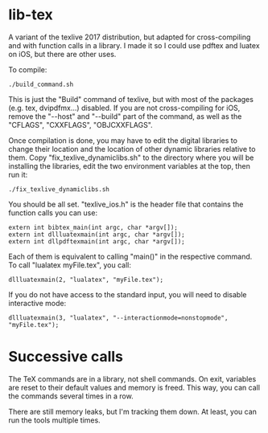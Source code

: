 # lib-tex

A variant of the texlive 2017 distribution, but adapted for cross-compiling and with function calls in a library. I made it so I could use pdftex and luatex on iOS, but there are other uses. 

To compile: 
```
./build_command.sh
```
This is just the "Build" command of texlive, but with most of the packages (e.g. tex, dvipdfmx...) disabled. If you are not cross-compiling for iOS, remove the "--host" and "--build" part of the command, as well as the "CFLAGS", "CXXFLAGS", "OBJCXXFLAGS". 

Once compilation is done, you may have to edit the digital libraries to change their location and the location of other dynamic libraries relative to them. Copy "fix_texlive_dynamiclibs.sh" to the directory where you will be installing the libraries, edit the two environment variables at the top, then run it:
```
./fix_texlive_dynamiclibs.sh
```

You should be all set. "texlive_ios.h" is the header file that contains the function calls you can use: 
```
extern int bibtex_main(int argc, char *argv[]);
extern int dllluatexmain(int argc, char *argv[]);
extern int dllpdftexmain(int argc, char *argv[]);
```

Each of them is equivalent to calling "main()" in the respective command. To call "lualatex myFile.tex", you call:
```
dllluatexmain(2, "lualatex", "myFile.tex");
```

If you do not have access to the standard input, you will need to disable interactive mode: 
```
dllluatexmain(3, "lualatex", "--interactionmode=nonstopmode", "myFile.tex");
```

# Successive calls

The TeX commands are in a library, not shell commands. On exit, variables are reset to their default values and memory is freed. This way, you can call the commands several times in a row. 

There are still memory leaks, but I'm tracking them down. At least, you can run the tools multiple times. 

